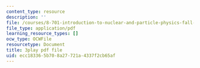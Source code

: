 ```yaml
---
content_type: resource
description: ''
file: /courses/8-701-introduction-to-nuclear-and-particle-physics-fall-2020/ecc183365b708a27721a4337f2cb65af_fsvkE3cR1Aw.pdf
file_type: application/pdf
learning_resource_types: []
ocw_type: OCWFile
resourcetype: Document
title: 3play pdf file
uid: ecc18336-5b70-8a27-721a-4337f2cb65af
---
```

